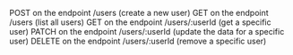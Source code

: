 POST on the endpoint /users (create a new user)
GET on the endpoint /users (list all users)
GET on the endpoint /users/:userId (get a specific user)
PATCH on the endpoint /users/:userId (update the data for a specific user)
DELETE on the endpoint /users/:userId (remove a specific user)
